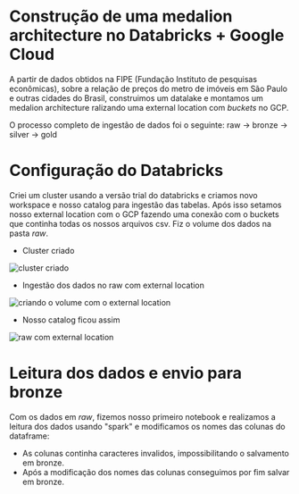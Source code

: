 # Construção de uma medalion architecture no Databricks + Google Cloud

A partir de dados obtidos na FIPE (Fundação Instituto de pesquisas econômicas), sobre a relação de preços do metro de imóveis em São Paulo e outras cidades do Brasil, construimos um datalake e montamos um medalion architecture ralizando uma external location com *buckets* no GCP.

O processo completo de ingestão de dados foi o seguinte:
raw -> bronze -> silver -> gold

# Configuração do Databricks
Criei um cluster usando a versão trial do databricks e criamos novo workspace e nosso catalog para ingestão das tabelas. Após isso setamos nosso external location com o GCP fazendo uma conexão com o buckets que continha todas os nossos arquivos csv.
Fiz o volume dos dados na pasta *raw*.

* Cluster criado

![cluster criado](https://github.com/PedroHenrique0214/imoveis_preco/assets/155765414/5665988d-3d99-4925-9c06-3c642c26d217)

* Ingestão dos dados no raw com external location

![criando o volume com o external location](https://github.com/PedroHenrique0214/imoveis_preco/assets/155765414/1a1c4c65-20d5-42b5-978a-50a68710ab12)


* Nosso catalog ficou assim

![raw com external location](https://github.com/PedroHenrique0214/imoveis_preco/assets/155765414/e58f9963-f80d-4199-9153-84fa98228b55)



# Leitura dos dados e envio para bronze
Com os dados em *raw*, fizemos nosso primeiro notebook e realizamos a leitura dos dados usando "spark" e modificamos os nomes das colunas do dataframe:
- As colunas continha caracteres invalidos, impossibilitando o salvamento em bronze.
- Após a modificação dos nomes das colunas conseguimos por fim salvar em bronze.


